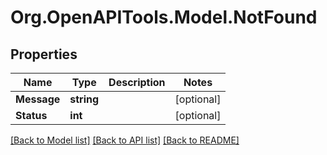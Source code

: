 # Org.OpenAPITools.Model.NotFound
## Properties

Name | Type | Description | Notes
------------ | ------------- | ------------- | -------------
**Message** | **string** |  | [optional] 
**Status** | **int** |  | [optional] 

[[Back to Model list]](../README.md#documentation-for-models) [[Back to API list]](../README.md#documentation-for-api-endpoints) [[Back to README]](../README.md)

